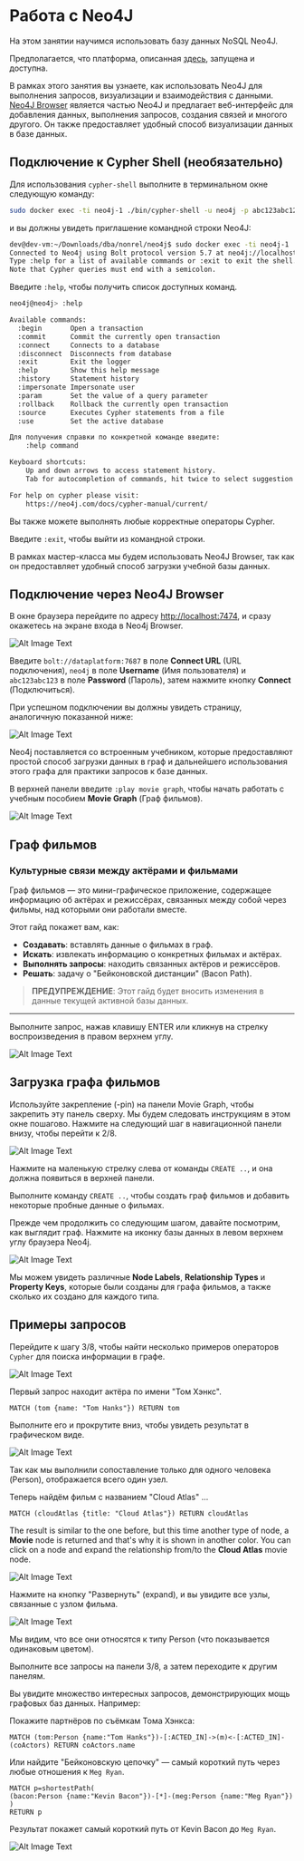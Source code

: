 # Работа с Neo4J


На этом занятии научимся использовать базу данных NoSQL Neo4J.

Предполагается, что платформа, описанная [здесь](../01-environment/README.md), запущена и доступна.

В рамках этого занятия вы узнаете, как использовать Neo4J для выполнения запросов, визуализации и взаимодействия с данными. [Neo4J Browser](https://neo4j.com/developer/guide-neo4j-browser/) является частью Neo4J и предлагает веб-интерфейс для добавления данных, выполнения запросов, создания связей и многого другого. Он также предоставляет удобный способ визуализации данных в базе данных.


## Подключение к Cypher Shell (необязательно)

Для использования `cypher-shell` выполните в терминальном окне следующую команду:

```bash
sudo docker exec -ti neo4j-1 ./bin/cypher-shell -u neo4j -p abc123abc123
```

и вы должны увидеть приглашение командной строки Neo4J:

```bash
dev@dev-vm:~/Downloads/dba/nonrel/neo4j$ sudo docker exec -ti neo4j-1 ./bin/cypher-shell -u neo4j -p abc123abc123
Connected to Neo4j using Bolt protocol version 5.7 at neo4j://localhost:7687 as user neo4j.
Type :help for a list of available commands or :exit to exit the shell.
Note that Cypher queries must end with a semicolon.
```

Введите `:help`, чтобы получить список доступных команд.

```bash
neo4j@neo4j> :help

Available commands:
  :begin       Open a transaction
  :commit      Commit the currently open transaction
  :connect     Connects to a database
  :disconnect  Disconnects from database
  :exit        Exit the logger
  :help        Show this help message
  :history     Statement history
  :impersonate Impersonate user
  :param       Set the value of a query parameter
  :rollback    Rollback the currently open transaction
  :source      Executes Cypher statements from a file
  :use         Set the active database

Для получения справки по конкретной команде введите:
    :help command

Keyboard shortcuts:
    Up and down arrows to access statement history.
    Tab for autocompletion of commands, hit twice to select suggestion from list using arrow keys.

For help on cypher please visit:
    https://neo4j.com/docs/cypher-manual/current/
```

Вы также можете выполнять любые корректные операторы Cypher.

Введите `:exit`, чтобы выйти из командной строки.

В рамках мастер-класса мы будем использовать Neo4J Browser, так как он предоставляет удобный способ загрузки учебной базы данных.

## Подключение через Neo4J Browser

В окне браузера перейдите по адресу <http://localhost:7474>, и сразу окажетесь на экране входа в Neo4j Browser.

![Alt Image Text](./images/neo4j-login.png "Neo4J Browser")

Введите `bolt://dataplatform:7687` в поле **Connect URL** (URL подключения), `neo4j` в поле **Username** (Имя пользователя) и `abc123abc123` в поле **Password** (Пароль), затем нажмите кнопку **Connect** (Подключиться).

При успешном подключении вы должны увидеть страницу, аналогичную показанной ниже:

![Alt Image Text](./images/neo4j-browser-home.png "Neo4J Browser")

Neo4j поставляется со встроенным учебником, которые предоставляют простой способ загрузки данных в граф и дальнейшего использования этого графа для практики запросов к базе данных.

В верхней панели введите `:play movie graph`, чтобы начать работать с учебным пособием **Movie Graph** (Граф фильмов).

![Alt Image Text](./images/neo4j-play-moviegraph.png "Neo4J Browser")

## Граф фильмов

### Культурные связи между актёрами и фильмами

Граф фильмов — это мини-графическое приложение, содержащее информацию об актёрах и режиссёрах, связанных между собой через фильмы, над которыми они работали вместе.

Этот гайд покажет вам, как:

- **Создавать**: вставлять данные о фильмах в граф.
- **Искать**: извлекать информацию о конкретных фильмах и актёрах.
- **Выполнять запросы**: находить связанных актёров и режиссёров.
- **Решать**: задачу о "Бейконовской дистанции" (Bacon Path).

> **ПРЕДУПРЕЖДЕНИЕ**: Этот гайд будет вносить изменения в данные текущей активной базы данных.

---

Выполните запрос, нажав клавишу ENTER или кликнув на стрелку воспроизведения в правом верхнем углу.

![Alt Image Text](./images/neo4j-moviegraph.png "Neo4J Browser")

## Загрузка графа фильмов

Используйте закрепление (-pin) на панели Movie Graph, чтобы закрепить эту панель сверху. Мы будем следовать инструкциям в этом окне пошагово. Нажмите на следующий шаг в навигационной панели внизу, чтобы перейти к 2/8.

![Alt Image Text](./images/neo4j-create-graph.png "Neo4J Browser")

Нажмите на маленькую стрелку слева от команды `CREATE ..`, и она должна появиться в верхней панели.

Выполните команду `CREATE ..`, чтобы создать граф фильмов и добавить некоторые пробные данные о фильмах.

Прежде чем продолжить со следующим шагом, давайте посмотрим, как выглядит граф. Нажмите на иконку базы данных в левом верхнем углу браузера Neo4j.

![Alt Image Text](./images/neo4j-database-view1.png "Neo4J Browser")

Мы можем увидеть различные **Node Labels**, **Relationship Types** и **Property Keys**, которые были созданы для графа фильмов, а также сколько их создано для каждого типа.

## Примеры запросов

Перейдите к шагу 3/8, чтобы найти несколько примеров операторов `Cypher` для поиска информации в графе.

![Alt Image Text](./images/neo4j-find-queries1.png "Neo4J Browser")

Первый запрос находит актёра по имени "Том Хэнкс".


```cypher
MATCH (tom {name: "Tom Hanks"}) RETURN tom
```

Выполните его и прокрутите вниз, чтобы увидеть результат в графическом виде.

![Alt Image Text](./images/neo4j-find-tom-hanks1.png "Neo4J Browser")

Так как мы выполнили сопоставление только для одного человека (Person), отображается всего один узел.

Теперь найдём фильм с названием "Cloud Atlas" ...

```cypher
MATCH (cloudAtlas {title: "Cloud Atlas"}) RETURN cloudAtlas
```

The result is similar to the one before, but this time another type of node, a **Movie** node is returned and that's why it is shown in another color. You can click on a node and expand the relationship from/to the **Cloud Atlas** movie node.

![Alt Image Text](./images/neo4j-show-expand-menu.png "Neo4J Browser")

Нажмите на кнопку "Развернуть" (expand), и вы увидите все узлы, связанные с узлом фильма.

![Alt Image Text](./images/neo4j-show-related-nodes.png "Neo4J Browser")

Мы видим, что все они относятся к типу Person (что показывается одинаковым цветом).

Выполните все запросы на панели 3/8, а затем переходите к другим панелям.

Вы увидите множество интересных запросов, демонстрирующих мощь графовых баз данных. Например:

Покажите партнёров по съёмкам Тома Хэнкса:

```cypher
MATCH (tom:Person {name:"Tom Hanks"})-[:ACTED_IN]->(m)<-[:ACTED_IN]-(coActors) RETURN coActors.name
```

Или найдите "Бейконовскую цепочку" — самый короткий путь через любые отношения к  `Meg Ryan`.

```cypher
MATCH p=shortestPath(
(bacon:Person {name:"Kevin Bacon"})-[*]-(meg:Person {name:"Meg Ryan"})
)
RETURN p
```

Результат покажет самый короткий путь от Kevin Bacon до `Meg Ryan`.

![Alt Image Text](./images/neo4j-shortest-path.png "Neo4J Browser")


